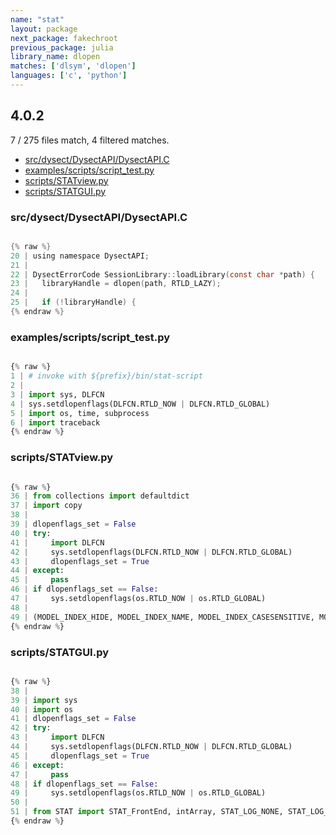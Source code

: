 ```yaml
---
name: "stat"
layout: package
next_package: fakechroot
previous_package: julia
library_name: dlopen
matches: ['dlsym', 'dlopen']
languages: ['c', 'python']
---
```

## 4.0.2
7 / 275 files match, 4 filtered matches.

 - [src/dysect/DysectAPI/DysectAPI.C](#srcdysectdysectapidysectapic)
 - [examples/scripts/script_test.py](#examplesscriptsscript_testpy)
 - [scripts/STATview.py](#scriptsstatviewpy)
 - [scripts/STATGUI.py](#scriptsstatguipy)

### src/dysect/DysectAPI/DysectAPI.C

```c

{% raw %}
20 | using namespace DysectAPI;
21 | 
22 | DysectErrorCode SessionLibrary::loadLibrary(const char *path) {
23 |   libraryHandle = dlopen(path, RTLD_LAZY);
24 | 
25 |   if (!libraryHandle) {
{% endraw %}

```
### examples/scripts/script_test.py

```python

{% raw %}
1 | # invoke with ${prefix}/bin/stat-script
2 | 
3 | import sys, DLFCN
4 | sys.setdlopenflags(DLFCN.RTLD_NOW | DLFCN.RTLD_GLOBAL)
5 | import os, time, subprocess
6 | import traceback
{% endraw %}

```
### scripts/STATview.py

```python

{% raw %}
36 | from collections import defaultdict
37 | import copy
38 | 
39 | dlopenflags_set = False
40 | try:
41 |     import DLFCN
42 |     sys.setdlopenflags(DLFCN.RTLD_NOW | DLFCN.RTLD_GLOBAL)
43 |     dlopenflags_set = True
44 | except:
45 |     pass
46 | if dlopenflags_set == False:
47 |     sys.setdlopenflags(os.RTLD_NOW | os.RTLD_GLOBAL)
48 | 
49 | (MODEL_INDEX_HIDE, MODEL_INDEX_NAME, MODEL_INDEX_CASESENSITIVE, MODEL_INDEX_REGEX, MODEL_INDEX_EDITABLE, MODEL_INDEX_NOTEDITABLE, MODEL_INDEX_CALLBACK, MODEL_INDEX_ICON, MODEL_INDEX_BUTTONNAME) = range(9)
{% endraw %}

```
### scripts/STATGUI.py

```python

{% raw %}
38 | 
39 | import sys
40 | import os
41 | dlopenflags_set = False
42 | try:
43 |     import DLFCN
44 |     sys.setdlopenflags(DLFCN.RTLD_NOW | DLFCN.RTLD_GLOBAL)
45 |     dlopenflags_set = True
46 | except:
47 |     pass
48 | if dlopenflags_set == False:
49 |     sys.setdlopenflags(os.RTLD_NOW | os.RTLD_GLOBAL)
50 | 
51 | from STAT import STAT_FrontEnd, intArray, STAT_LOG_NONE, STAT_LOG_FE, STAT_LOG_BE, STAT_LOG_CP, STAT_LOG_MRN, STAT_LOG_SW, STAT_LOG_SWERR, STAT_OK, STAT_APPLICATION_EXITED, STAT_VERBOSE_ERROR, STAT_VERBOSE_FULL, STAT_VERBOSE_STDOUT, STAT_TOPOLOGY_AUTO, STAT_TOPOLOGY_DEPTH, STAT_TOPOLOGY_FANOUT, STAT_TOPOLOGY_USER, STAT_PENDING_ACK, STAT_LAUNCH, STAT_ATTACH, STAT_SERIAL_ATTACH, STAT_GDB_ATTACH, STAT_SERIAL_GDB_ATTACH, STAT_SAMPLE_FUNCTION_ONLY, STAT_SAMPLE_LINE, STAT_SAMPLE_PC, STAT_SAMPLE_COUNT_REP, STAT_SAMPLE_THREADS, STAT_SAMPLE_CLEAR_ON_SAMPLE, STAT_SAMPLE_PYTHON, STAT_SAMPLE_MODULE_OFFSET, STAT_CP_NONE, STAT_CP_SHAREAPPNODES, STAT_CP_EXCLUSIVE
{% endraw %}

```